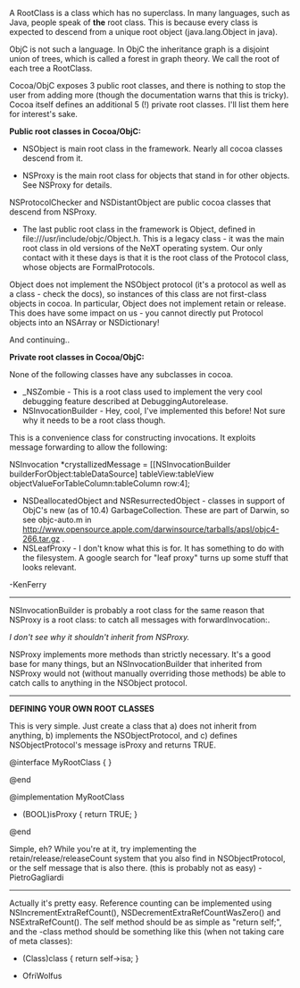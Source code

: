 A RootClass is a class which has no superclass. In many languages, such as Java, people speak of **the** root class.  This is because every class is expected to descend from a unique root object (java.lang.Object in java).

ObjC is not such a language.  In ObjC the inheritance graph is a disjoint union of trees, which is called a forest in graph theory.  We call the root of each tree a RootClass.  

Cocoa/ObjC exposes 3 public root classes, and there is nothing to stop the user from adding more (though the documentation warns that this is tricky).  Cocoa itself defines an additional 5 (!) private root classes.  I'll list them here for interest's sake.

**Public root classes in Cocoa/ObjC:**

* NSObject is main root class in the framework.  Nearly all cocoa classes descend from it.

* NSProxy is the main root class for objects that stand in for other objects.  See NSProxy for details.

NSProtocolChecker and NSDistantObject are public cocoa classes that descend from NSProxy.

* The last public root class in the framework is     Object, defined in file:///usr/include/objc/Object.h.  This is a legacy class - it was the main root class in old versions of the NeXT operating system.  Our only contact with it these days is that it is the root class of the Protocol class, whose objects are FormalProtocols.

Object does not implement the NSObject protocol (it's a protocol as well as a class - check the docs), so instances of this class are not first-class objects in cocoa.  In particular, Object does not implement     retain or     release.  This does have some impact on us - you cannot directly put Protocol objects into an NSArray or NSDictionary!



And continuing..



**Private root classes in Cocoa/ObjC:**

None of the following classes have any subclasses in cocoa.

*  _NSZombie - This is a root class used to implement the very cool debugging feature described at DebuggingAutorelease. 
* NSInvocationBuilder - Hey, cool, I've implemented this before!  Not sure why it needs to be a root class though.

This is a convenience class for constructing invocations.  It exploits message forwarding to allow the following:
    
NSInvocation *crystallizedMessage = 
    [[NSInvocationBuilder builderForObject:tableDataSource] tableView:tableView 
                                            objectValueForTableColumn:tableColumn 
                                                                  row:4]; 


* NSDeallocatedObject and NSResurrectedObject - classes in support of ObjC's new (as of 10.4) GarbageCollection.  These are part
of Darwin, so see objc-auto.m in http://www.opensource.apple.com/darwinsource/tarballs/apsl/objc4-266.tar.gz .
* NSLeafProxy - I don't know what this is for.  It has something to do with the filesystem.  A google search for "leaf proxy" turns up some stuff that looks relevant.


-KenFerry

----

NSInvocationBuilder is probably a root class for the same reason that NSProxy is a root class: to catch all messages with     forwardInvocation:.

*I don't see why it shouldn't inherit from NSProxy.*

NSProxy implements more methods than strictly necessary. It's a good base for many things, but an NSInvocationBuilder that inherited from NSProxy would not (without manually overriding those methods) be able to catch calls to anything in the NSObject protocol.

----
**DEFINING YOUR OWN ROOT CLASSES**

This is very simple. Just create a class that a) does not inherit from anything, b) implements the NSObjectProtocol, and c) defines NSObjectProtocol<nowiki/>'s message isProxy and returns TRUE.

    
@interface MyRootClass <NSObject> {
}

@end

@implementation MyRootClass

- (BOOL)isProxy
{
    return TRUE;
}

@end


Simple, eh? While you're at it, try implementing the retain/release/releaseCount system that you also find in NSObjectProtocol, or the self message that is also there. (this is probably not as easy) - PietroGagliardi

----
Actually it's pretty easy. Reference counting can be implemented using NSIncrementExtraRefCount(), NSDecrementExtraRefCountWasZero() and NSExtraRefCount(). The self method should be as simple as "return self;", and the -class method should be something like this (when not taking care of meta classes):
    
- (Class)class {
  return self->isa;
}


- OfriWolfus

